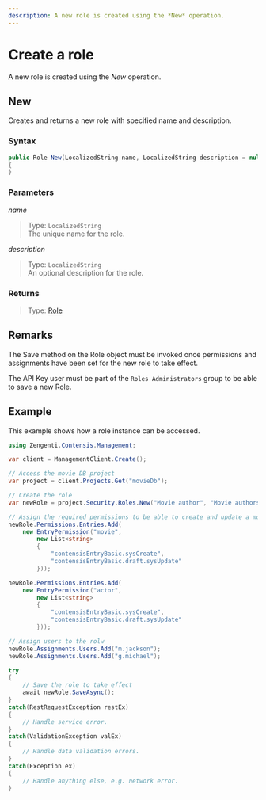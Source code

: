 ```yaml
---
description: A new role is created using the *New* operation.
---
```

# Create a role

A new role is created using the *New* operation.

## New

Creates and returns a new role with specified name and description.

### Syntax

```cs
public Role New(LocalizedString name, LocalizedString description = null)
{
}
```

### Parameters

*name*
> Type: `LocalizedString`  
> The unique name for the role.

*description*
> Type: `LocalizedString`  
> An optional description for the role.

### Returns

> Type: [Role](/model/role.md)

## Remarks

The Save method on the Role object must be invoked once permissions and assignments have been set for the new role to take effect.

The API Key user must be part of the `Roles Administrators` group to be able to save a new Role.

## Example

This example shows how a role instance can be accessed.

```cs
using Zengenti.Contensis.Management;

var client = ManagementClient.Create();

// Access the movie DB project
var project = client.Projects.Get("movieDb");

// Create the role
var newRole = project.Security.Roles.New("Movie author", "Movie authors can create and update movie related content");

// Assign the required permissions to be able to create and update a movie and actor entries
newRole.Permissions.Entries.Add(
    new EntryPermission("movie",
        new List<string>
        {
            "contensisEntryBasic.sysCreate",
            "contensisEntryBasic.draft.sysUpdate"
        }));

newRole.Permissions.Entries.Add(
    new EntryPermission("actor",
        new List<string>
        {
            "contensisEntryBasic.sysCreate",
            "contensisEntryBasic.draft.sysUpdate"
        }));

// Assign users to the rolw
newRole.Assignments.Users.Add("m.jackson");
newRole.Assignments.Users.Add("g.michael");

try
{
    // Save the role to take effect
    await newRole.SaveAsync();
}
catch(RestRequestException restEx)
{
    // Handle service error.
}
catch(ValidationException valEx)
{
    // Handle data validation errors.
}
catch(Exception ex)
{
    // Handle anything else, e.g. network error.
}
```